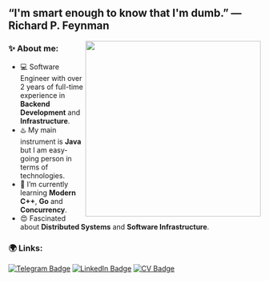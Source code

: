 ## “I'm smart enough to know that I'm dumb.” — Richard P. Feynman

<img align="right" width="350" height="=250" src="https://i.ibb.co/K2BC27F/More-Random-Stuff-on-my-Phone-Dump.gif">

### ✨ About me:

- 💻 Software Engineer with over 2 years of full-time experience in **Backend Development** and **Infrastructure**.
- ♨️ My main instrument is **Java** but I am easy-going person in terms of technologies.
- 🌱 I’m currently learning **Modern C++**, **Go** and **Concurrency**.
- 😍 Fascinated about **Distributed Systems** and **Software Infrastructure**. 

### 🌍 Links:

[![Telegram Badge](https://img.shields.io/badge/-Telegram-0088cc?style=for-the-badge&logo=appveyor&logo=Telegram&logoColor=white&color=blue)](https://t.me/BaLiK_mem)
[![LinkedIn Badge](https://img.shields.io/badge/-Linked%20In-9cf?style=for-the-badge)](https://www.linkedin.com/in/balikfromua/)
[![CV Badge](https://img.shields.io/badge/-Resume-red?style=for-the-badge)](https://docs.google.com/viewer?url=https://github.com/BaLiKfromUA/resume/raw/main/Valentyn_Yukhymenko.pdf)
<!--
**BaLiKfromUA/BaLiKfromUA** is a ✨ _special_ ✨ repository because its `README.md` (this file) appears on your GitHub profile.

Here are some ideas to get you started:

- 🔭 I’m currently working on ...
- 🌱 I’m currently learning ...
- 👯 I’m looking to collaborate on ...
- 🤔 I’m looking for help with ...
- 💬 Ask me about ...
- 📫 How to reach me: ...
- 😄 Pronouns: ...
- ⚡ Fun fact: ...
-->

